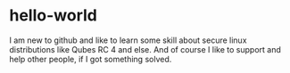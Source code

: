 # hello-world
I am new to github and like to learn some skill about secure linux distributions like Qubes RC 4 and else. And of course I like to support and help other people, if I got something solved.
